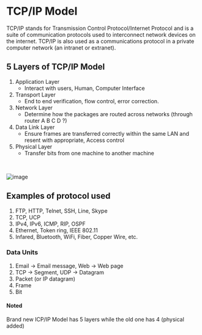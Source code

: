 # TCP/IP Model

TCP/IP stands for Transmission Control Protocol/Internet Protocol and is a suite of communication protocols used to interconnect network devices on the internet.
TCP/IP is also used as a communications protocol in a private computer network (an intranet or extranet).

## 5 Layers of TCP/IP Model
1. Application Layer
   - Interact with users, Human, Computer Interface
3. Transport Layer
   - End to end verification, flow control, error correction.
5. Network Layer
   - Determine how the packages are routed across networks (through router A B C D ?)
7. Data Link Layer
   - Ensure frames are transferred correctly within the same LAN and resent with appropriate, Access control
9. Physical Layer
    - Transfer bits from one machine to another machine
  
<br />
  
![image](https://microchipdeveloper.com/local--files/tcpip:tcp-ip-five-layer-model/tcpip_5_layer_overview.png)

## Examples of protocol used
1. FTP, HTTP, Telnet, SSH, Line, Skype
2. TCP, UCP
3. IPv4, IPv6, ICMP, RIP, OSPF
4. Ethernet, Token ring, IEEE 802.11
5. Infared, Bluetooth, WiFi, Fiber, Copper Wire, etc. 


### Data Units
1. Email -> Email message, Web -> Web page
2. TCP -> Segment, UDP -> Datagram
3. Packet (or IP datagram)
4. Frame
5. Bit

#### Noted
Brand new ICP/IP Model has 5 layers while the old one has 4 (physical added)

